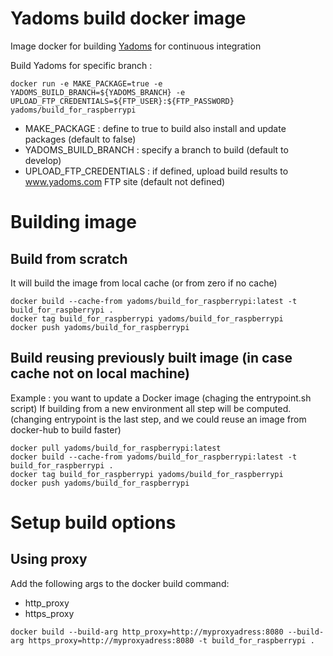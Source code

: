 
# Yadoms build docker image

Image docker for building [Yadoms](http://www.yadoms.com/) for continuous integration

Build Yadoms for specific branch :
```console
docker run -e MAKE_PACKAGE=true -e YADOMS_BUILD_BRANCH=${YADOMS_BRANCH} -e UPLOAD_FTP_CREDENTIALS=${FTP_USER}:${FTP_PASSWORD} yadoms/build_for_raspberrypi
```

* MAKE_PACKAGE : define to true to build also install and update packages (default to false)
* YADOMS_BUILD_BRANCH : specify a branch to build (default to develop)
* UPLOAD_FTP_CREDENTIALS : if defined, upload build results to www.yadoms.com FTP site (default not defined)

# Building image

## Build from scratch

It will build the image from local cache (or from zero if no cache)


````
docker build --cache-from yadoms/build_for_raspberrypi:latest -t build_for_raspberrypi .
docker tag build_for_raspberrypi yadoms/build_for_raspberrypi
docker push yadoms/build_for_raspberrypi
````

## Build reusing previously built image (in case cache not on local machine)

Example : you want to update a Docker image (chaging the entrypoint.sh script)
If building from a new environment all step will be computed. (changing entrypoint is the last step, and we could reuse an image from docker-hub to build faster)

````
docker pull yadoms/build_for_raspberrypi:latest
docker build --cache-from yadoms/build_for_raspberrypi:latest -t build_for_raspberrypi .
docker tag build_for_raspberrypi yadoms/build_for_raspberrypi
docker push yadoms/build_for_raspberrypi
````

# Setup build options

## Using proxy

Add the following args to the docker build command:
 * http_proxy
 * https_proxy

````
docker build --build-arg http_proxy=http://myproxyadress:8080 --build-arg https_proxy=http://myproxyadress:8080 -t build_for_raspberrypi .
````

 
